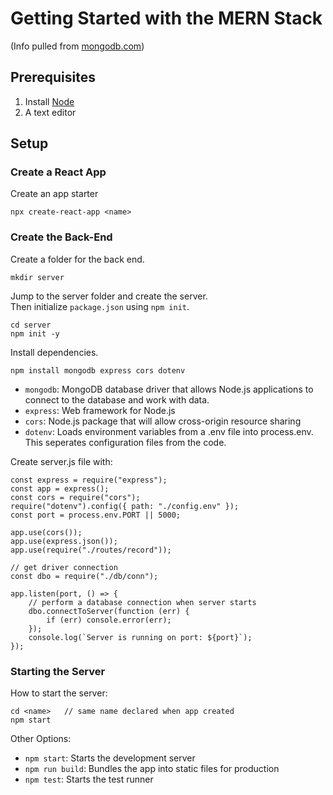 # Getting Started with the MERN Stack
(Info pulled from [mongodb.com](https://www.mongodb.com/languages/mern-stack-tutorial))

## Prerequisites
1. Install [Node](https://nodejs.org/en/)
2. A text editor

## Setup
### Create a React App 

Create an app starter
```
npx create-react-app <name> 
```

### Create the Back-End
Create a folder for the back end.
```
mkdir server
```

Jump to the server folder and create the server.  
Then initialize `package.json` using `npm init`.
```
cd server
npm init -y 
```

Install dependencies.
```
npm install mongodb express cors dotenv
```
- `mongodb`: MongoDB database driver that allows Node.js applications to connect to the database and work with data.
- `express`: Web framework for Node.js 
- `cors`: Node.js package that will allow cross-origin resource sharing
- `dotenv`: Loads environment variables from a .env file into process.env. This seperates configuration files from the code.

Create server.js file with:
```
const express = require("express");
const app = express();
const cors = require("cors");
require("dotenv").config({ path: "./config.env" });
const port = process.env.PORT || 5000;

app.use(cors());
app.use(express.json());
app.use(require("./routes/record"));

// get driver connection
const dbo = require("./db/conn");

app.listen(port, () => {
    // perform a database connection when server starts
    dbo.connectToServer(function (err) {
        if (err) console.error(err);
    });
    console.log(`Server is running on port: ${port}`);
});
```

### Starting the Server
How to start the server:
```
cd <name>   // same name declared when app created
npm start
```
Other Options:
* `npm start`: Starts the development server
* `npm run build`: Bundles the app into static files for production
* `npm test`: Starts the test runner

